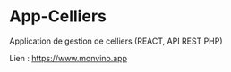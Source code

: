 # App-Celliers
Application de gestion de celliers (REACT, API REST PHP)

Lien : https://www.monvino.app
